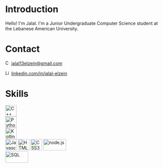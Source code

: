 # Introduction
Hello! I'm Jalal.
I'm a Junior Undergraduate Computer Science student at the Lebanese American University.

# Contact
<p>
<img src="https://upload.wikimedia.org/wikipedia/commons/7/7e/Gmail_icon_%282020%29.svg" width="15" height="15" alt="C++">
<a href="mailto:jalal13elzein@gmail.com">jalal13elzein@gmail.com</a>
</p>
<p>
<img src="https://upload.wikimedia.org/wikipedia/commons/c/ce/Linkedin_circle.svg" width="15" height="15" alt="LinkedIn">
<a href="https://www.linkedin.com/in/jalal-elzein/">linkedin.com/in/jalal-elzein</a>
</p>    


# Skills
<p>
<img src="https://upload.wikimedia.org/wikipedia/commons/1/18/ISO_C%2B%2B_Logo.svg" width="36" height="36" alt="C++">
<br>
<img src="https://upload.wikimedia.org/wikipedia/commons/c/c3/Python-logo-notext.svg" width="36" height="36" alt="Python">
<br>
<img src="https://upload.wikimedia.org/wikipedia/commons/0/06/Kotlin_Icon.svg" width="36" height="36" alt="Kotlin">
<br>

<img src="https://raw.githubusercontent.com/danielcranney/readme-generator/main/public/icons/skills/javascript-colored.svg" width="36" height="36" alt="Javascript">
<img src="https://upload.wikimedia.org/wikipedia/commons/6/61/HTML5_logo_and_wordmark.svg" width="36" height="36" alt="HTML5">
<img src="https://upload.wikimedia.org/wikipedia/commons/d/d5/CSS3_logo_and_wordmark.svg" width="36" height="36" alt="CSS3">
<img src="https://upload.wikimedia.org/wikipedia/commons/d/d9/Node.js_logo.svg" width="72" height="36" alt="node.js">
<br>
<img src="https://upload.wikimedia.org/wikipedia/commons/8/87/Sql_data_base_with_logo.png" width="72" height="36" alt="SQL">
</p>
